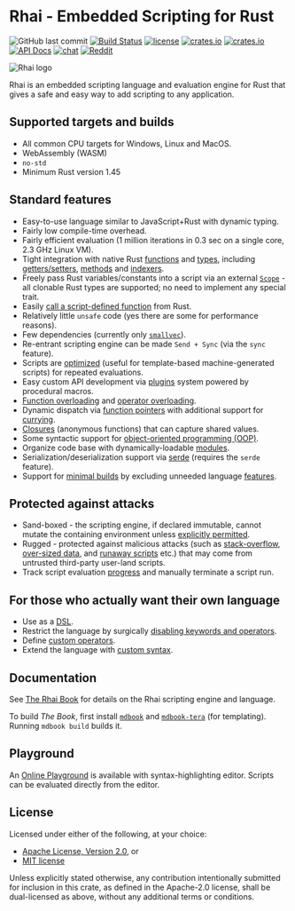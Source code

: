 Rhai - Embedded Scripting for Rust
=================================

![GitHub last commit](https://img.shields.io/github/last-commit/rhaiscript/rhai?logo=github)
[![Build Status](https://github.com/rhaiscript/rhai/workflows/Build/badge.svg)](https://github.com/rhaiscript/rhai/actions)
[![license](https://img.shields.io/crates/l/rhai)](https://github.com/license/rhaiscript/rhai)
[![crates.io](https://img.shields.io/crates/v/rhai?logo=rust)](https://crates.io/crates/rhai/)
[![crates.io](https://img.shields.io/crates/d/rhai?logo=rust)](https://crates.io/crates/rhai/)
[![API Docs](https://docs.rs/rhai/badge.svg?logo=docs.rs)](https://docs.rs/rhai/)
[![chat](https://img.shields.io/discord/767611025456889857.svg?logo=discord)](https://discord.gg/HquqbYFcZ9)
[![Reddit](https://img.shields.io/reddit/subreddit-subscribers/Rhai?logo=reddit)](https://www.reddit.com/r/Rhai)

![Rhai logo](https://rhaiscript.github.io/book/images/logo/rhai-banner-transparent-colour.svg)

Rhai is an embedded scripting language and evaluation engine for Rust that gives a safe and easy way
to add scripting to any application.


Supported targets and builds
---------------------------

* All common CPU targets for Windows, Linux and MacOS.
* WebAssembly (WASM)
* `no-std`
* Minimum Rust version 1.45


Standard features
-----------------

* Easy-to-use language similar to JavaScript+Rust with dynamic typing.
* Fairly low compile-time overhead.
* Fairly efficient evaluation (1 million iterations in 0.3 sec on a single core, 2.3 GHz Linux VM).
* Tight integration with native Rust [functions](https://rhaiscript.github.io/book/rust/functions.html) and [types]([#custom-types-and-methods](https://rhaiscript.github.io/book/rust/custom.html)), including [getters/setters](https://rhaiscript.github.io/book/rust/getters-setters.html), [methods](https://rhaiscript.github.io/book/rust/custom.html) and [indexers](https://rhaiscript.github.io/book/rust/indexers.html).
* Freely pass Rust variables/constants into a script via an external [`Scope`](https://rhaiscript.github.io/book/rust/scope.html) - all clonable Rust types are supported; no need to implement any special trait.
* Easily [call a script-defined function](https://rhaiscript.github.io/book/engine/call-fn.html) from Rust.
* Relatively little `unsafe` code (yes there are some for performance reasons).
* Few dependencies (currently only [`smallvec`](https://crates.io/crates/smallvec)).
* Re-entrant scripting engine can be made `Send + Sync` (via the `sync` feature).
* Scripts are [optimized](https://rhaiscript.github.io/book/engine/optimize.html) (useful for template-based machine-generated scripts) for repeated evaluations.
* Easy custom API development via [plugins](https://rhaiscript.github.io/book/plugins/index.html) system powered by procedural macros.
* [Function overloading](https://rhaiscript.github.io/book/language/overload.html) and [operator overloading](https://rhaiscript.github.io/book/rust/operators.html).
* Dynamic dispatch via [function pointers](https://rhaiscript.github.io/book/language/fn-ptr.html) with additional support for [currying](https://rhaiscript.github.io/book/language/fn-curry.html).
* [Closures](https://rhaiscript.github.io/book/language/fn-closure.html) (anonymous functions) that can capture shared values.
* Some syntactic support for [object-oriented programming (OOP)](https://rhaiscript.github.io/book/language/oop.html).
* Organize code base with dynamically-loadable [modules](https://rhaiscript.github.io/book/language/modules.html).
* Serialization/deserialization support via [serde](https://crates.io/crates/serde) (requires the `serde` feature).
* Support for [minimal builds](https://rhaiscript.github.io/book/start/builds/minimal.html) by excluding unneeded language [features](https://rhaiscript.github.io/book/start/features.html).


Protected against attacks
-------------------------

* Sand-boxed - the scripting engine, if declared immutable, cannot mutate the containing environment unless [explicitly permitted](https://rhaiscript.github.io/book/patterns/control.html).
* Rugged - protected against malicious attacks (such as [stack-overflow](https://rhaiscript.github.io/book/safety/max-call-stack.html), [over-sized data](https://rhaiscript.github.io/book/safety/max-string-size.html), and [runaway scripts](https://rhaiscript.github.io/book/safety/max-operations.html) etc.) that may come from untrusted third-party user-land scripts.
* Track script evaluation [progress](https://rhaiscript.github.io/book/safety/progress.html) and manually terminate a script run.


For those who actually want their own language
---------------------------------------------

* Use as a [DSL](https://rhaiscript.github.io/book/engine/dsl.html).
* Restrict the language by surgically [disabling keywords and operators](https://rhaiscript.github.io/book/engine/disable.html).
* Define [custom operators](https://rhaiscript.github.io/book/engine/custom-op.html).
* Extend the language with [custom syntax](https://rhaiscript.github.io/book/engine/custom-syntax.html).


Documentation
-------------

See [The Rhai Book](https://rhaiscript.github.io/book) for details on the Rhai scripting engine and language.

To build _The Book_, first install [`mdbook`](https://github.com/rust-lang/mdBook)
and [`mdbook-tera`](https://github.com/avitex/mdbook-tera) (for templating).
Running `mdbook build` builds it.


Playground
----------

An [Online Playground](https://rhaiscript.github.io/playground) is available with syntax-highlighting editor.
Scripts can be evaluated directly from the editor.


License
-------

Licensed under either of the following, at your choice:

* [Apache License, Version 2.0](https://github.com/rhaiscript/rhai/blob/master/LICENSE-APACHE.txt), or
* [MIT license](https://github.com/rhaiscript/rhai/blob/master/LICENSE-MIT.txt)

Unless explicitly stated otherwise, any contribution intentionally submitted
for inclusion in this crate, as defined in the Apache-2.0 license, shall
be dual-licensed as above, without any additional terms or conditions.
